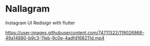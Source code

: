 # Nallagram

Instagram UI Redisign  with flutter

https://user-images.githubusercontent.com/74711322/119026866-49a14880-b9c3-11eb-9c0e-4adfd168211d.mp4

